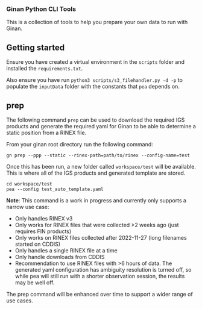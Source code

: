 ### Ginan Python CLI Tools

This is a collection of tools to help you prepare your own data to run with Ginan.

## Getting started

Ensure you have created a virtual environment in the `scripts` folder and installed the `requirements.txt`.

Also ensure you have run `python3 scripts/s3_filehandler.py -d -p` to populate the `inputData` folder with the constants that `pea` depends on.

## prep

The following command `prep` can be used to download the required IGS products and generate the required yaml
for Ginan to be able to determine a static position from a RINEX file.

From your ginan root directory run the following command:

```
gn prep --ppp --static --rinex-path=path/to/rinex --config-name=test
```

Once this has been run, a new folder called `workspace/test` will be available. This is where all of the IGS products and generated template are stored.

```
cd workspace/test
pea --config test_auto_template.yaml
```

**Note**: This command is a work in progress and currently only supports a narrow use case:

* Only handles RINEX v3
* Only works for RINEX files that were collected >2 weeks ago (just requires FIN products)
* Only works on RINEX files collected after 2022-11-27 (long filenames started on CDDIS)
* Only handles a single RINEX file at a time
* Only handle downloads from CDDIS
* Recommendation to use RINEX files with >6 hours of data. The generated yaml configuration has ambiguity resolution is turned off, so while pea will still run with a shorter observation session, the results may be well off.

The prep command will be enhanced over time to support a wider range of use cases.

